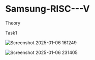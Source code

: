 # Samsung-RISC---V

Theory

Task1

![Screenshot 2025-01-06 161249](https://github.com/user-attachments/assets/522ddf2c-b4d0-4cd1-9909-e044607744a5)

![Screenshot 2025-01-06 231405](https://github.com/user-attachments/assets/ca57d19f-d9e0-4717-ab73-3e48eb0d1c44)

